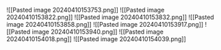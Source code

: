 ![[Pasted image 20240410153753.png]]
![[Pasted image 20240410153822.png]]
![[Pasted image 20240410153832.png]]
![[Pasted image 20240410153858.png]]
![[Pasted image 20240410153917.png]]
![[Pasted image 20240410153940.png]]
![[Pasted image 20240410154018.png]]
![[Pasted image 20240410154039.png]]